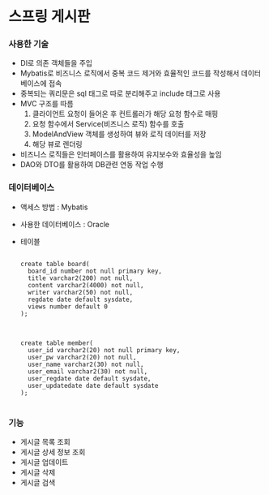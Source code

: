 # 스프링 게시판

### 사용한 기술

- DI로 의존 객체들을 주입
- Mybatis로 비즈니스 로직에서 중복 코드 제거와 효율적인 코드를 작성해서 데이터베이스에 접속
- 중복되는 쿼리문은 sql 태그로 따로 분리해주고 include 태그로 사용
- MVC 구조를 따름
  1. 클라이언트 요청이 들어온 후 컨트롤러가 해당 요청 함수로 매핑
  2. 요청 함수에서 Service(비즈니스 로직) 함수를 호출
  3. ModelAndView 객체를 생성하여 뷰와 로직 데이터를 저장
  4. 해당 뷰로 렌더링
- 비즈니스 로직들은 인터페이스를 활용하여 유지보수와 효율성을 높임
- DAO와 DTO를 활용하여 DB관련 연동 작업 수행

### 데이터베이스

- 액세스 방법 : Mybatis

- 사용한 데이터베이스 : Oracle

- 테이블
  
  <pre>
  <code>
  create table board(
    board_id number not null primary key,
    title varchar2(200) not null,
    content varchar2(4000) not null,
    writer varchar2(50) not null,
    regdate date default sysdate,
    views number default 0
  );
  </code>
  </pre>
  
  <pre>
  <code>
  create table member(
    user_id varchar2(20) not null primary key,
    user_pw varchar2(20) not null,
    user_name varchar2(30) not null,
    user_email varchar2(30) not null,
    user_regdate date default sysdate,
    user_updatedate date default sysdate
  );
  </code>
  </pre>

### 기능

- 게시글 목록 조회
- 게시글 상세 정보 조회
- 게시글 업데이트
- 게시글 삭제
- 게시글 검색
